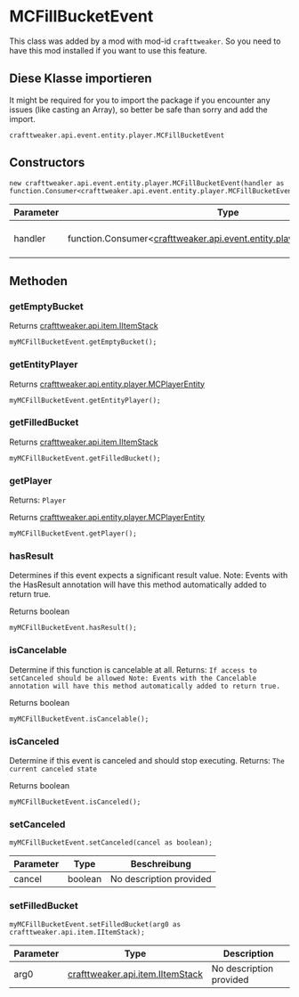 # MCFillBucketEvent

This class was added by a mod with mod-id `crafttweaker`. So you need to have this mod installed if you want to use this feature.

## Diese Klasse importieren
It might be required for you to import the package if you encounter any issues (like casting an Array), so better be safe than sorry and add the import.
```zenscript
crafttweaker.api.event.entity.player.MCFillBucketEvent
```

## Constructors
```zenscript
new crafttweaker.api.event.entity.player.MCFillBucketEvent(handler as function.Consumer<crafttweaker.api.event.entity.player.MCFillBucketEvent>);
```
| Parameter | Type                                                                                                                            | Beschreibung            |
| --------- | ------------------------------------------------------------------------------------------------------------------------------- | ----------------------- |
| handler   | function.Consumer<[crafttweaker.api.event.entity.player.MCFillBucketEvent](/vanilla/api/event/entity/player/MCFillBucketEvent)> | No description provided |



## Methoden
### getEmptyBucket

Returns [crafttweaker.api.item.IItemStack](/vanilla/api/items/IItemStack)

```zenscript
myMCFillBucketEvent.getEmptyBucket();
```

### getEntityPlayer

Returns [crafttweaker.api.entity.player.MCPlayerEntity](/vanilla/api/entity/player/MCPlayerEntity)

```zenscript
myMCFillBucketEvent.getEntityPlayer();
```

### getFilledBucket

Returns [crafttweaker.api.item.IItemStack](/vanilla/api/items/IItemStack)

```zenscript
myMCFillBucketEvent.getFilledBucket();
```

### getPlayer

Returns: `Player`

Returns [crafttweaker.api.entity.player.MCPlayerEntity](/vanilla/api/entity/player/MCPlayerEntity)

```zenscript
myMCFillBucketEvent.getPlayer();
```

### hasResult

Determines if this event expects a significant result value. Note: Events with the HasResult annotation will have this method automatically added to return true.

Returns boolean

```zenscript
myMCFillBucketEvent.hasResult();
```

### isCancelable

Determine if this function is cancelable at all. Returns: `If access to setCanceled should be allowed
 Note:
 Events with the Cancelable annotation will have this method automatically added to return true.`

Returns boolean

```zenscript
myMCFillBucketEvent.isCancelable();
```

### isCanceled

Determine if this event is canceled and should stop executing. Returns: `The current canceled state`

Returns boolean

```zenscript
myMCFillBucketEvent.isCanceled();
```

### setCanceled

```zenscript
myMCFillBucketEvent.setCanceled(cancel as boolean);
```

| Parameter | Type    | Beschreibung            |
| --------- | ------- | ----------------------- |
| cancel    | boolean | No description provided |


### setFilledBucket

```zenscript
myMCFillBucketEvent.setFilledBucket(arg0 as crafttweaker.api.item.IItemStack);
```

| Parameter | Type                                                              | Description             |
| --------- | ----------------------------------------------------------------- | ----------------------- |
| arg0      | [crafttweaker.api.item.IItemStack](/vanilla/api/items/IItemStack) | No description provided |



